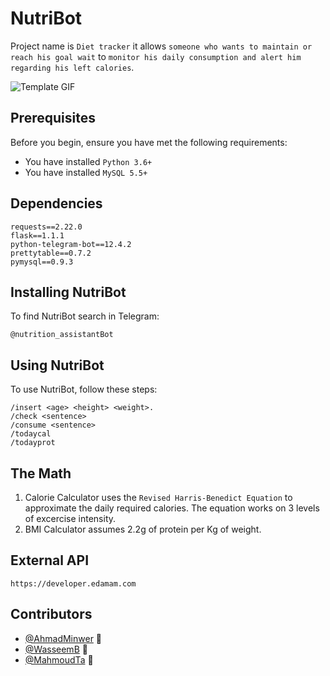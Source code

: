 # NutriBot

Project name is `Diet tracker` it allows `someone who wants to maintain or reach his goal wait` to `monitor his daily consumption and alert him regarding his left calories`.

![Template GIF](https://media.giphy.com/media/H8E1H1H63TDjsPutZY/giphy.gif)

<!-- Additional line of information text about what the project does. Your introduction should be around 2 or 3 sentences. Don't go overboard, people won't read it. -->

## Prerequisites

Before you begin, ensure you have met the following requirements:
<!--- These are just example requirements. Add, duplicate or remove as required --->
* You have installed `Python 3.6+`
* You have installed `MySQL 5.5+`

## Dependencies
```
requests==2.22.0
flask==1.1.1
python-telegram-bot==12.4.2
prettytable==0.7.2
pymysql==0.9.3
```

## Installing NutriBot

To find NutriBot search in Telegram:
```
@nutrition_assistantBot
```

## Using NutriBot

To use NutriBot, follow these steps:

```
/insert <age> <height> <weight>.
/check <sentence>
/consume <sentence>
/todaycal
/todayprot
```


## The Math
1. Calorie Calculator uses the `Revised Harris-Benedict Equation` to approximate the daily required calories.
The equation works on 3 levels of excercise intensity.
2. BMI Calculator assumes 2.2g of protein per Kg of weight.

## External API
```
https://developer.edamam.com
```



## Contributors

* [@AhmadMinwer](https://github.com/AhmadMinwer) 📖
* [@WasseemB](https://github.com/WasseemB) 🐛
* [@MahmoudTa](https://github.com/MahmoudTa) 🐛